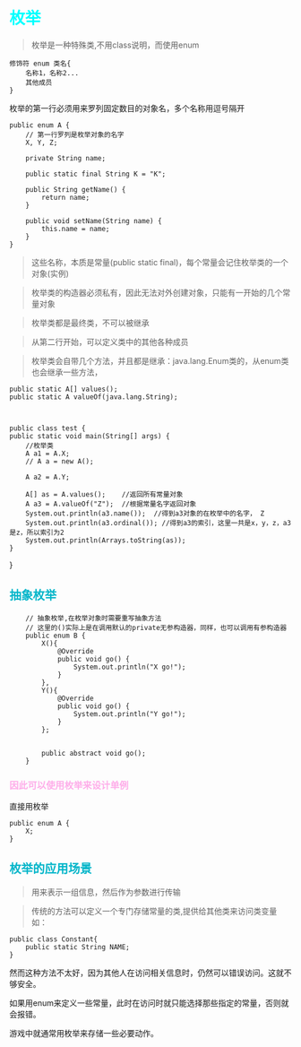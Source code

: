 <style>
h1 {
    color: aqua;
}
h2{
    color: rgb(0, 181, 201);
}
h3,h4 {
    color: #FF70DB93;    
}
</style>


# 枚举

> 枚举是一种特殊类,不用class说明，而使用enum

    修饰符 enum 类名{
        名称1，名称2...
        其他成员
    }

枚举的第一行必须用来罗列固定数目的对象名，多个名称用逗号隔开

    public enum A {
        // 第一行罗列是枚举对象的名字
        X, Y, Z;

        private String name;

        public static final String K = "K";

        public String getName() {
            return name;
        }

        public void setName(String name) {
            this.name = name;
        }
    }
    
>这些名称，本质是常量(public static final)，每个常量会记住枚举类的一个对象(实例)

> 枚举类的构造器必须私有，因此无法对外创建对象，只能有一开始的几个常量对象

> 枚举类都是最终类，不可以被继承

> 从第二行开始，可以定义类中的其他各种成员

> 枚举类会自带几个方法，并且都是继承：java.lang.Enum类的，从enum类也会继承一些方法，

    public static A[] values();
    public static A valueOf(java.lang.String);



    public class test {
    public static void main(String[] args) {
        //枚举类
        A a1 = A.X;
        // A a = new A();

        A a2 = A.Y;

        A[] as = A.values();    //返回所有常量对象
        A a3 = A.valueOf("Z");  //根据常量名字返回对象
        System.out.println(a3.name());  //得到a3对象的在枚举中的名字， Z
        System.out.println(a3.ordinal()); //得到a3的索引，这里一共是x，y，z，a3是z，所以索引为2
        System.out.println(Arrays.toString(as));    
    }
}


## 抽象枚举

        // 抽象枚举,在枚举对象时需要重写抽象方法
        // 这里的()实际上是在调用默认的private无参构造器，同样，也可以调用有参构造器
        public enum B {
            X(){
                @Override
                public void go() {
                    System.out.println("X go!");
                }
            },
            Y(){
                @Override
                public void go() {
                    System.out.println("Y go!");
                }
            };


            public abstract void go();
        }


### 因此可以使用枚举来设计单例


直接用枚举

    public enum A {
        X;
    }


## 枚举的应用场景

> 用来表示一组信息，然后作为参数进行传输

> 传统的方法可以定义一个专门存储常量的类,提供给其他类来访问类变量
如：

    public class Constant{
        public static String NAME;
    }

然而这种方法不太好，因为其他人在访问相关信息时，仍然可以错误访问。这就不够安全。

如果用enum来定义一些常量，此时在访问时就只能选择那些指定的常量，否则就会报错。


游戏中就通常用枚举来存储一些必要动作。

